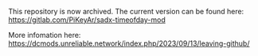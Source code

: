 This repository is now archived. The current version can be found here: https://gitlab.com/PiKeyAr/sadx-timeofday-mod

More infomation here: https://dcmods.unreliable.network/index.php/2023/09/13/leaving-github/
